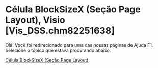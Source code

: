 
# Célula BlockSizeX (Seção Page Layout), Visio [Vis_DSS.chm82251638]

Olá! Você foi redirecionado para uma das nossas páginas de Ajuda F1. Selecione o tópico que estava procurando abaixo.

[Célula BlockSizeX (Seção Page Layout)](http://msdn.microsoft.com/library/253aac17-077e-48e0-39a8-a3abd5d4a257%28Office.15%29.aspx)
